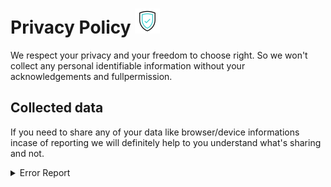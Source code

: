 # Privacy Policy <img src="/res/shield.gif" height="40px">
We respect your privacy and your freedom to choose right. So
we won't collect any personal identifiable information without your 
acknowledgements and fullpermission.
## Collected data
 If you need to share any of your data like browser/device informations
incase of reporting we will definitely help to you understand what's sharing and not.
<details><summary>Error Report</summary>
<p>
 Check following information listing which states informations in error reporting located at 404 error pages.

- Browser Name
<p id="name"></p>

- Version 
<p id="version"></p>

- Error facing URL


<script>
var browserName = (function (agent) {        switch (true) {
            case agent.indexOf("edge") > -1: return "MS Edge";
            case agent.indexOf("edg/") > -1: return "Edge ( chromium based)";
            case agent.indexOf("opr") > -1 && !!window.opr: return "Opera";
            case agent.indexOf("chrome") > -1 && !!window.chrome: return "Chrome";
            case agent.indexOf("trident") > -1: return "MS IE";
            case agent.indexOf("firefox") > -1: return "Mozilla Firefox";
            case agent.indexOf("safari") > -1: return "Safari";
            default: return "other";
        }
    })(window.navigator.userAgent.toLowerCase());
browserName += " Browser";

function isBrave() {
  if (window.navigator.brave != undefined) {
    if (window.navigator.brave.isBrave.name == "isBrave") {
      return true;
    } else {
      return false;
    }
  } else {
    return false;
  }
}

if(isBrave){
    browserName+= " || Contains Brave Version";
}
var version = navigator.appVersion;

//load

document.getElementById("name").innerHTML = browserName;
document.getElementById("version").innerHTML = version;

</script>
</p>
